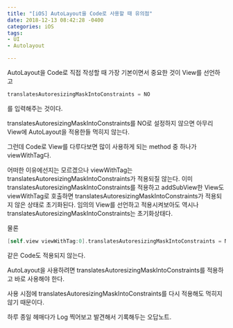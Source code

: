 ```yaml
---
title: "[iOS] AutoLayout을 Code로 사용할 때 유의점"
date: 2018-12-13 08:42:28 -0400
categories: iOS
tags:
- UI
- Autolayout

---
```


AutoLayout을 Code로 직접 작성할 때 가장 기본이면서 중요한 것이 View를 선언하고 

```swift
translatesAutoresizingMaskIntoConstraints = NO
```
를 입력해주는 것이다.

translatesAutoresizingMaskIntoConstraints를 NO로 설정하지 않으면 아무리 View에 AutoLayout을 적용한들 먹히지 않는다.

그런데 Code로 View를 다루다보면 많이 사용하게 되는 method 중 하나가 viewWithTag다.

어떠한 이유에선지는 모르겠으나 viewWithTag는 translatesAutoresizingMaskIntoConstraints가 적용되질 않는다. 이미 translatesAutoresizingMaskIntoConstraints를 적용하고 addSubView한 View도 viewWithTag로 호출하면 translatesAutoresizingMaskIntoConstraints가 적용되지 않은 상태로 초기화된다. 임의의 View를 선언하고 적용시켜보아도 역시나 translatesAutoresizingMaskIntoConstraints는 초기화상태다.

물론

```swift
[self.view viewWithTag:0].translatesAutoresizingMaskIntoConstraints = NO;
```

같은 Code도 적용되지 않는다.

AutoLayout을 사용하려면 translatesAutoresizingMaskIntoConstraints를 적용하고 바로 사용해야 한다.

사용 시점에 translatesAutoresizingMaskIntoConstraints를 다시 적용해도 먹히지 않기 때문이다.

하루 종일 헤매다가 Log 찍어보고 발견해서 기록해두는 오답노트.